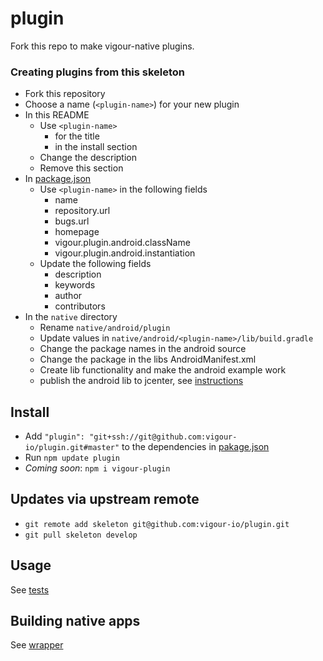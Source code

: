 # plugin

Fork this repo to make vigour-native plugins.


### Creating plugins from this skeleton

- Fork this repository
- Choose a name (`<plugin-name>`) for your new plugin
- In this README
  + Use `<plugin-name>`
    * for the title
    * in the install section
  + Change the description
  + Remove this section
- In [package.json](package.json)
  + Use `<plugin-name>` in the following fields
    * name
    * repository.url
    * bugs.url
    * homepage
    * vigour.plugin.android.className
    * vigour.plugin.android.instantiation
  + Update the following fields
    * description
    * keywords
    * author
    * contributors
- In the `native` directory
  + Rename `native/android/plugin`
  + Update values in `native/android/<plugin-name>/lib/build.gradle`
  + Change the package names in the android source
  + Change the package in the libs AndroidManifest.xml
  + Create lib functionality and make the android example work
  + publish the android lib to jcenter, see [instructions](CONTRIBUTING.md)


## Install
- Add `"plugin": "git+ssh://git@github.com:vigour-io/plugin.git#master"` to the dependencies in [pakage.json](pakage.json)
- Run `npm update plugin`
- *Coming soon*: `npm i vigour-plugin`

## Updates via upstream remote
- `git remote add skeleton git@github.com:vigour-io/plugin.git`
- `git pull skeleton develop`

## Usage
See [tests](test)

## Building native apps
See [wrapper](http://github.com/vigour-io/vigour-native)
